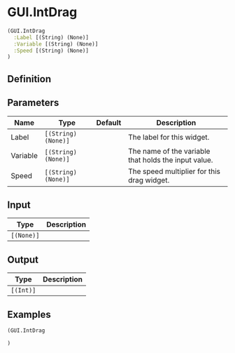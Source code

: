# GUI.IntDrag

```clojure
(GUI.IntDrag
  :Label [(String) (None)]
  :Variable [(String) (None)]
  :Speed [(String) (None)]
)
```

## Definition


## Parameters
| Name | Type | Default | Description |
|------|------|---------|-------------|
| Label | `[(String) (None)]` |  | The label for this widget. |
| Variable | `[(String) (None)]` |  | The name of the variable that holds the input value. |
| Speed | `[(String) (None)]` |  | The speed multiplier for this drag widget. |


## Input
| Type | Description |
|------|-------------|
| `[(None)]` |  |


## Output
| Type | Description |
|------|-------------|
| `[(Int)]` |  |


## Examples

```clojure
(GUI.IntDrag

)
```
